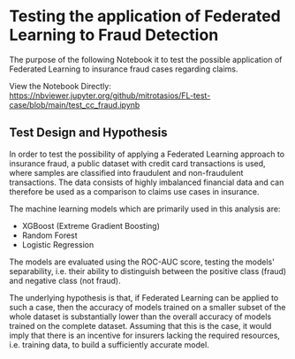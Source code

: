 # Testing the application of Federated Learning to Fraud Detection
The purpose of the following Notebook it to test the possible application of Federated Learning to insurance fraud cases regarding claims.

View the Notebook Directly: https://nbviewer.jupyter.org/github/mitrotasios/FL-test-case/blob/main/test_cc_fraud.ipynb

## Test Design and Hypothesis
In order to test the possibility of applying a Federated Learning approach to insurance fraud, a public dataset with credit card transactions is used, where samples are classified into fraudulent and non-fraudulent transactions. The data consists of highly imbalanced financial data and can therefore be used as a comparison to claims use cases in insurance.

The machine learning models which are primarily used in this analysis are:

- XGBoost (Extreme Gradient Boosting)
- Random Forest
- Logistic Regression

The models are evaluated using the ROC-AUC score, testing the models' separability, i.e. their ability to distinguish between the positive class (fraud) and negative class (not fraud).

The underlying hypothesis is that, if Federated Learning can be applied to such a case, then the accuracy of models trained on a smaller subset of the whole dataset is substantially lower than the overall accuracy of models trained on the complete dataset. Assuming that this is the case, it would imply that there is an incentive for insurers lacking the required resources, i.e. training data, to build a sufficiently accurate model.
